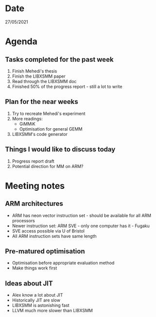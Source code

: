 # Date
27/05/2021

# Agenda
## Tasks completed for the past week

1. Finish Mehedi's thesis
2. Finish the LIBXSMM paper
3. Read through the LIBXSMM doc
4. Finished 50% of the progress report - still a lot to write

## Plan for the near weeks

1. Try to recreate Mehedi's experiment
2. More readings:
    - GiMMiK
    - Optimisation for general GEMM
3. LIBXSMM's code generator

## Things I would like to discuss today

1. Progress report draft
2. Potential direction for MM on ARM?

# Meeting notes

## ARM architectures

- ARM has neon vector instruction set - should be available for all ARM processors
- Newer instruction set: ARM SVE - only one computer has it - Fugaku
- SVE access possible via U of Bristol
- All ARM instruction sets have same length

## Pre-matured optimisation
- Optimisation before appropriate evaluation method
- Make things work first

## Ideas about JIT
- Alex know a lot about JIT
- Historically JIT are slow
- LIBXSMM is astonishing fast
- LLVM much more slower than LIBXSMM

